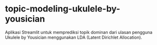 # topic-modeling-ukulele-by-yousician
Aplikasi Streamlit untuk memprediksi topik dominan dari ulasan pengguna Ukulele by Yousician menggunakan LDA (Latent Dirichlet Allocation).
